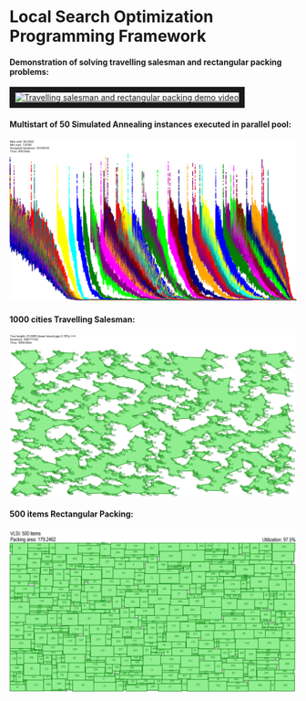 # Local Search Optimization Programming Framework

#### Demonstration of solving travelling salesman and rectangular packing problems:

<a href="http://www.youtube.com/watch?feature=player_embedded&v=J8bJA6qeQH8" target="_blank"><img src="http://img.youtube.com/vi/J8bJA6qeQH8/0.jpg" alt="Travelling salesman and rectangular packing demo video" width="240" height="180" border="10" /></a>

#### Multistart of 50 Simulated Annealing instances executed in parallel pool:

![/img/PMultistart.jpg](/img/PMultistart.jpg?raw=true "Multistart of 50 Simulated Annealing instances executed in parallel pool")

#### 1000 cities Travelling Salesman:

![/img/TSP1000.jpg](/img/TSP1000.jpg?raw=true "1000 cities Travelling Salesman")

#### 500 items Rectangular Packing:

![/img/VLSI500.jpg](/img/VLSI500.jpg?raw=true "500 items Rectangular Packing")

